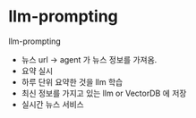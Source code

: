 # llm-prompting
llm-prompting


- 뉴스 url -> agent 가 뉴스 정보를 가져옴.
- 요약 실시
- 하루 단위 요약한 것을 llm 학습
- 최신 정보를 가지고 있는 llm or VectorDB 에 저장
- 실시간 뉴스 서비스
